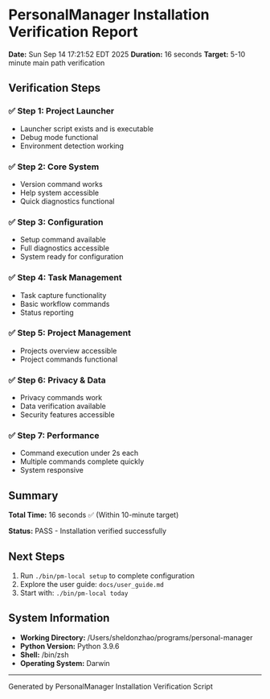 # PersonalManager Installation Verification Report

**Date:** Sun Sep 14 17:21:52 EDT 2025
**Duration:** 16 seconds
**Target:** 5-10 minute main path verification

## Verification Steps

### ✅ Step 1: Project Launcher
- Launcher script exists and is executable
- Debug mode functional
- Environment detection working

### ✅ Step 2: Core System
- Version command works
- Help system accessible
- Quick diagnostics functional

### ✅ Step 3: Configuration
- Setup command available
- Full diagnostics accessible
- System ready for configuration

### ✅ Step 4: Task Management
- Task capture functionality
- Basic workflow commands
- Status reporting

### ✅ Step 5: Project Management
- Projects overview accessible
- Project commands functional

### ✅ Step 6: Privacy & Data
- Privacy commands work
- Data verification available
- Security features accessible

### ✅ Step 7: Performance
- Command execution under 2s each
- Multiple commands complete quickly
- System responsive

## Summary

**Total Time:** 16 seconds ✅ (Within 10-minute target)

**Status:** PASS - Installation verified successfully

## Next Steps

1. Run `./bin/pm-local setup` to complete configuration
2. Explore the user guide: `docs/user_guide.md`
3. Start with: `./bin/pm-local today`

## System Information

- **Working Directory:** /Users/sheldonzhao/programs/personal-manager
- **Python Version:** Python 3.9.6
- **Shell:** /bin/zsh
- **Operating System:** Darwin

---
Generated by PersonalManager Installation Verification Script
